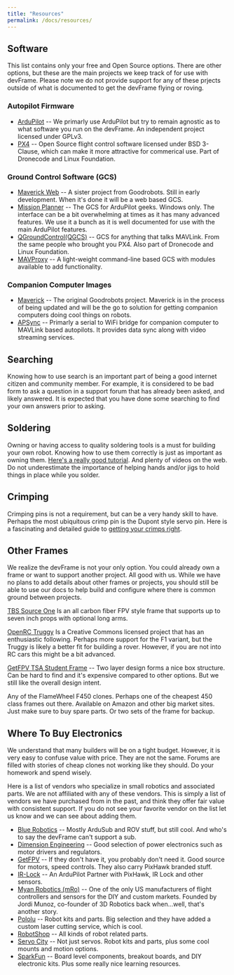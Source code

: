 ```yaml
---
title: "Resources"
permalink: /docs/resources/
---
```

## Software
This list contains only your free and Open Source options.  There are other options, but these are the main projects we keep track of for use with devFrame.  Please note we do not provide support for any of these prjects outside of what is documented to get the devFrame flying or roving.

### Autopilot Firmware
- [ArduPilot](https://ardupilot.org) -- We primarly use ArduPilot but try to remain agnostic as to what software you run on the devFrame.  An independent project licensed under GPLv3.
- [PX4](https://px4.io) -- Open Source flight control software licensed under BSD 3-Clause, which can make it more attractive for commerical use.  Part of Dronecode and Linux Foundation.

### Ground Control Software (GCS)
- [Maverick Web](https://github.com/goodrobots/maverick-web) -- A sister project from Goodrobots.  Still in early development.  When it's done it will be a web based GCS.
- [Mission Planner](https://ardupilot.org/planner/) -- The GCS for ArduPilot geeks.  Windows only.  The interface can be a bit overwhelming at times as it has many advanced features.  We use it a bunch as it is well documented for use with the main ArduPilot features.
- [QGroundControl(QGCS)](http://qgroundcontrol.com) -- GCS for anything that talks MAVLink.  From the same people who brought you PX4.  Also part of Dronecode and Linux Foundation.
- [MAVProxy](https://ardupilot.github.io/MAVProxy/html/index.html) -- A light-weight command-line based GCS with modules available to add functionality.  

### Companion Computer Images 
- [Maverick](https://github.com/goodrobots/maverick) -- The original Goodrobots project.  Maverick is in the process of being updated and will be the go to solution for getting companion computers doing cool things on robots.
- [APSync](https://ardupilot.org/dev/docs/apsync-intro.html) -- Primarly a serial to WiFi bridge for companion computer to MAVLink based autopilots.  It provides data sync along with video streaming services.

## Searching
Knowing how to use search is an important part of being a good internet citizen and community member.  For example, it is considered to be bad form to ask a question in a support forum that has already been asked, and likely answered.  It is expected that you have done some searching to find your own answers prior to asking.

## Soldering
Owning or having access to quality soldering tools is a must for building your own robot.  Knowing how to use them correctly is just as important as owning them. [Here's a really good tutorial](https://www.makerspaces.com/how-to-solder/).  And plenty of videos on the web.  Do not underestimate the importance of helping hands and/or jigs to hold things in place while you solder.

## Crimping
Crimping pins is not a requirement, but can be a very handy skill to have.  Perhaps the most ubiquitous crimp pin is the Dupont style servo pin.  Here is a fascinating and detailed guide to [getting your crimps right](https://www.instructables.com/id/Make-a-Good-Dupont-Pin-Crimp-EVERY-TIME/).

## Other Frames 

We realize the devFrame is not your only option.  You could already own a frame or want to support another project.  All good with us.  While we have no plans to add details about other frames or projects, you should still be able to use our docs to help build and configure where there is common ground between projects.

[TBS Source One](https://github.com/tbs-trappy/source_one) Is an all carbon fiber FPV style frame that supports up to seven inch props with optional long arms.

[OpenRC Truggy](https://github.com/bryancostanich/OpenRC/tree/master/Truggy) Is a Creative Commons licensed project that has an enthusiastic following.  Perhaps more support for the F1 variant, but the Truggy is likely a better fit for building a rover.  However, if you are not into RC cars this might be a bit advanced.

[GetFPV TSA Student Frame](https://www.getfpv.com/student-5-quadcopter-frame-kit.html) -- Two layer design forms a nice box structure.  Can be hard to find and it's expensive compared to other options.  But we still like the overall design intent.

Any of the FlameWheel F450 clones.  Perhaps one of the cheapest 450 class frames out there.  Available on Amazon and other big market sites.  Just make sure to buy spare parts.  Or two sets of the frame for backup.

## Where To Buy Electronics
We understand that many builders will be on a tight budget.  However, it is very easy to confuse value with price.  They are not the same.  Forums are filled with stories of cheap clones not working like they should.  Do your homework and spend wisely.

Here is a list of vendors who specialize in small robotics and associated parts.  We are not affiliated with any of these vendors.  This is simply a list of vendors we have purchased from in the past, and think they offer fair value with consistent support.  If you do not see your favorite vendor on the list let us know and we can see about adding them.

- [Blue Robotics](https://bluerobotics.com) -- Mostly ArduSub and ROV stuff, but still cool.  And who's to say the devFrame can't support a sub.
- [Dimension Engineering](https://www.dimensionengineering.com) -- Good selection of power electronics such as motor drivers and regulators.
- [GetFPV](https://www.getfpv.com) -- If they don't have it, you probably don't need it.  Good source for motors, speed controls.  They also carry PixHawk branded stuff.
- [IR-Lock](https://irlock.com) -- An ArduPilot Partner with PixHawk, IR Lock and other sensors.
- [Myan Robotics (mRo)](https://mrobotics.io) -- One of the only US manufacturers of flight controllers and sensors for the DIY and custom markets.  Founded by Jordi Munoz, co-founder of 3D Robotics back when...well, that's another story.  
- [Pololu](https://www.pololu.com) -- Robot kits and parts.  Big selection and they have added a custom laser cutting service, which is cool.
- [RobotShop](https://www.robotshop.com/en/) -- All kinds of robot related parts.
- [Servo City](https://www.servocity.com) -- Not just servos.  Robot kits and parts, plus some cool mounts and motion options.
- [SparkFun](https://www.sparkfun.com) -- Board level components, breakout boards, and DIY electronic kits.  Plus some really nice learning resources.